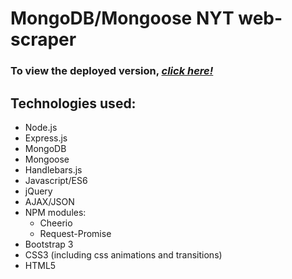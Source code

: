 # **MongoDB/Mongoose NYT web-scraper**

### To view the deployed version, _**[click here!]( https://floating-savannah-91290.herokuapp.com/)**_

## Technologies used:
* Node.js
* Express.js
* MongoDB
* Mongoose
* Handlebars.js
* Javascript/ES6
* jQuery
* AJAX/JSON
* NPM modules:
  * Cheerio
  * Request-Promise
* Bootstrap 3
* CSS3 (including css animations and transitions)
* HTML5
